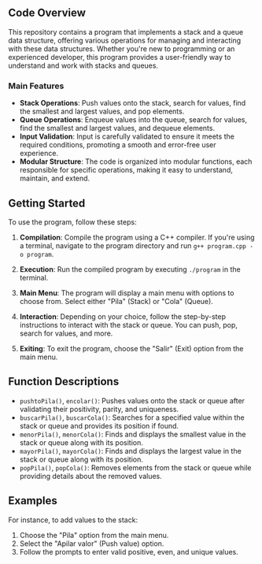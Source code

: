 ## Code Overview

This repository contains a program that implements a stack and a queue data structure, offering various operations for managing and interacting with these data structures. Whether you're new to programming or an experienced developer, this program provides a user-friendly way to understand and work with stacks and queues.

### Main Features

- **Stack Operations**: Push values onto the stack, search for values, find the smallest and largest values, and pop elements.
- **Queue Operations**: Enqueue values into the queue, search for values, find the smallest and largest values, and dequeue elements.
- **Input Validation**: Input is carefully validated to ensure it meets the required conditions, promoting a smooth and error-free user experience.
- **Modular Structure**: The code is organized into modular functions, each responsible for specific operations, making it easy to understand, maintain, and extend.

## Getting Started

To use the program, follow these steps:

1. **Compilation**: Compile the program using a C++ compiler. If you're using a terminal, navigate to the program directory and run `g++ program.cpp -o program`.

2. **Execution**: Run the compiled program by executing `./program` in the terminal.

3. **Main Menu**: The program will display a main menu with options to choose from. Select either "Pila" (Stack) or "Cola" (Queue).

4. **Interaction**: Depending on your choice, follow the step-by-step instructions to interact with the stack or queue. You can push, pop, search for values, and more.

5. **Exiting**: To exit the program, choose the "Salir" (Exit) option from the main menu.

## Function Descriptions

- `pushtoPila()`, `encolar()`: Pushes values onto the stack or queue after validating their positivity, parity, and uniqueness.
- `buscarPila()`, `buscarCola()`: Searches for a specified value within the stack or queue and provides its position if found.
- `menorPila()`, `menorCola()`: Finds and displays the smallest value in the stack or queue along with its position.
- `mayorPila()`, `mayorCola()`: Finds and displays the largest value in the stack or queue along with its position.
- `popPila()`, `popCola()`: Removes elements from the stack or queue while providing details about the removed values.

## Examples

For instance, to add values to the stack:

1. Choose the "Pila" option from the main menu.
2. Select the "Apilar valor" (Push value) option.
3. Follow the prompts to enter valid positive, even, and unique values.

